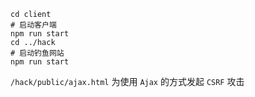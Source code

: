```shell
cd client
# 启动客户端
npm run start
cd ../hack
# 启动钓鱼网站
npm run start
```

`/hack/public/ajax.html` 为使用 `Ajax` 的方式发起 `CSRF` 攻击